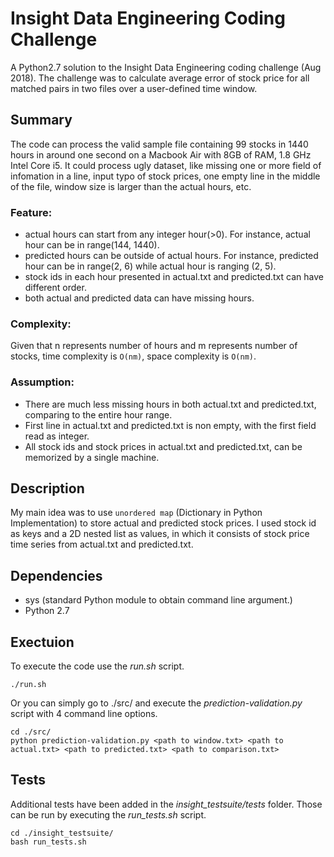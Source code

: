 # Insight Data Engineering Coding Challenge

A Python2.7 solution to the Insight Data Engineering coding challenge (Aug 2018).  The challenge was to calculate average error of stock price for all matched pairs in two files over a user-defined time window.

## Summary

The code can process the valid sample file containing 99 stocks in 1440 hours in around one second on a Macbook Air with 8GB of RAM, 1.8 GHz Intel Core i5. It could process ugly dataset, like missing one or more field of infomation in a line, input typo of stock prices, one empty line in the middle of the file, window size is larger than the actual hours, etc. 

### Feature:

* actual hours can start from any integer hour(>0). For instance, actual hour can be in range(144, 1440).
* predicted hours can be outside of actual hours. For instance, predicted hour can be in range(2, 6) while actual hour is ranging (2, 5).
* stock ids in each hour presented in actual.txt and predicted.txt can have different order.
* both actual and predicted data can have missing hours.

### Complexity:

Given that n represents number of hours and m represents number of stocks, time complexity is `O(nm)`, space complexity is `O(nm)`.

### Assumption:

* There are much less missing hours in both actual.txt and predicted.txt, comparing to the entire hour range.
* First line in actual.txt and predicted.txt is non empty, with the first field read as integer.
* All stock ids and stock prices in actual.txt and predicted.txt, can be memorized by a single machine.  

## Description

My main idea was to use `unordered map` (Dictionary in Python Implementation) to store actual and predicted stock prices. I used stock id as keys and a 2D nested list as values, in which it consists of stock price time series from actual.txt and predicted.txt. 

## Dependencies

- sys (standard Python module to obtain command line argument.)
- Python 2.7

## Exectuion

To execute the code use the _run.sh_ script.

	./run.sh


Or you can simply go to ./src/ and execute the _prediction-validation.py_ script with 4 command line options.

	cd ./src/
	python prediction-validation.py <path to window.txt> <path to actual.txt> <path to predicted.txt> <path to comparison.txt>


## Tests

Additional tests have been added in the _insight\_testsuite/tests_ folder. Those can be run by executing the _run\_tests.sh_ script.  

	cd ./insight_testsuite/
	bash run_tests.sh


